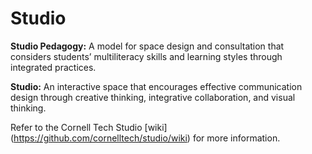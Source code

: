 # Studio

**Studio Pedagogy:** A model for space design and consultation that considers students’ multiliteracy skills and learning styles through integrated practices.

**Studio:** An interactive space that encourages effective communication design through creative thinking, integrative collaboration, and visual thinking.

Refer to the Cornell Tech Studio [wiki] (https://github.com/cornelltech/studio/wiki) for more information.
